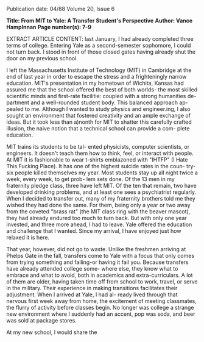 Publication date: 04/88
Volume 20, Issue 6

**Title: From MIT to Yale: A Transfer Student's Perspective**
**Author: Vance Hamplnnan**
**Page number(s): 7-9**

EXTRACT ARTICLE CONTENT:
last January, I had already completed 
three terms of college. Entering Yale as 
a second-semester sophomore, I could 
not turn back. I stood in front of those 
closed gates having already shut the 
door on my previous school. 

I left the Massachusetts Institute of 
Technology (MIT) in Cambridge at 
the end of last year in order to escape 
the stress and a frighteningly narrow 
education. MIT's presentation in my 
hometown of Wichita, Kansas had 
assured me that the school offered the 
best of both worlds- the most skilled 
scientific minds and first-rate facilitie: 
coupled with a strong humanities de-
partment and a well-rounded student 
body. This balanced approach ap-
pealed to me. Although I wanted to 
study physics and engineer.ing, I also 
sought an environment that fostered 
creativity and an ample exchange of 
ideas. But it took less than a)nonth for 
MIT to shatter this carefully crafted 
illusion, 
the naive notion that a 
technical school can provide a com-
plete education. 

MIT trains its students to be tal-
ented physicists, computer scientists, 
or engineers. It doesn't teach them how 
to think, feel, or interact with people. 
At MIT it is fashionable to wear 
t-shirts emblazoned with "IHTFP" (I 
Hate This Fucking Place). It has one of 
the highest suicide rates in the coun-
try-six people killed themselves my 
year. Most students stay up all night 
twice a week, every week, to get prob-
lem sets done. Of the 13 men in my 
fraternity pledge class, three have left 
MIT. Of the ten that remain, two have 
developed drinking problems, and at 
least one sees a psychiatrist regularly. 
When I decided to transfer out, many 
of my fraternity brothers told me they 
wished they had done the same. For 
them, being only a year or two away 
from the coveted "brass rat" (the MIT 
class ring with the beaver mascot), 
they had already endured too much to 
turn back. But with only one year 
invested, and three more ahead, I had 
to leave. Yale offered the education 
and challenge that I wanted. Since my 
arrival, 
I have enjoyed just how 
relaxed it is here. 

That year, however, did not go to 
waste. Unlike the freshmen arriving at 
Phelps Gate in the fall, transfers come 
to Yale with a focus that only comes 
from trying something and failing-or 
having it fail you. Because transfers 
have already attended college some-
where else, they know what to embrace 
and what to avoid, both in academics 
and extra-curriculars. A lot of them 
are older, having taken time off from 
school to work, travel, or serve in the 
military. Their experience in making 
transitions facilitates their adjustment. 
When I arrived at Yale, I had al-
ready lived through that nervous first 
week away from home, the excitement 
of meeting classmates, the flurry of 
activity before classes begin. No longer 
was college a strange new environment 
where I suddenly had an accent, pop 
was soda, and beer was sold at package 
stores. 

At my new school, I would share the